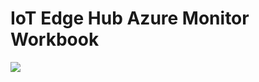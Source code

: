 # IoT Edge Hub Azure Monitor Workbook
<a href="https://portal.azure.com/#create/Microsoft.Template/uri/https%3A%2F%2Fraw.githubusercontent.com%2Fveyalla%2Fehm%2Fmaster%2Fazmon-workbook-template%2Fedgehub-dashboard.json?token=AFIU5ICOAOXZAPBMBVXWGV25PGBUO" target="_blank">
    <img src="http://azuredeploy.net/deploybutton.png"/>
</a>
